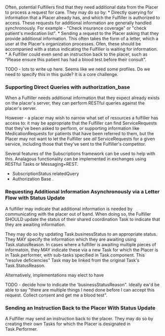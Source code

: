 Often, potential Fulfillers find that they need additional data from the Placer to process a request for care. They may do so by:
    * Directly querying for information that a Placer already has, and which the Fulfiller is authorized to access. These requests for additional information are generally handled synchronously. For example - "Check insurance coverage" or "check patient's medication list". 
    * Sending a request to the Placer asking that they provide additional information. This often takes the form of a letter, which a user at the Placer's organization processes. Ofen, these should be accompanied with a status indicating the Fulfiller is waiting for information.
    * A Fulfiller could even send an instruction back to the placer, such as "Please ensure this patient has had a blood test before their consult". 

TODO - lots to write up here. Seems like we need some profiles. Do we need to specify this in this guide? It is a core challenge. 

### Supporting Direct Queries with authorization_base
When a Fulfiller needs additional information that they expect already exists on the placer's server, they can perform RESTful queries against the placer's server.

However - a placer may wish to narrow what set of resources a fulfiller has access to: it may be appropriate that the Fulfiller can find ServiceRequests that they've been asked to perform, or supporting information
like MedicationRequests for patients that have been referred to them, but the Placer may not want to let the Fulfiller see *all* ServiceRequests for a given service, including those that they've sent to the Fulfiller's
competitor. 

Several features of the Subscriptions framework can be used to help with this. Analagous functionality can be implemented in exchanges using RESTful Tasks or Messaging+REST.
* SubscriptionStatus relatedQuery
* Authorization Base
.

### Requesting Additional Information Asynchronously via a Letter Flow with Status Update

A fulfiller may indicate that additional information is needed by communicating with the placer out of band. When doing so, the Fulfiller SHOULD update the status of their shared coordination Task to indicate that they are awaiting information. 

They may do so by updating Task.businessStatus to an appropriate status. They MAY specify the information which they are awaiting using Task.statusReason. In cases where a fulfiller is awaiting multiple pieces of informatoin, they MAY indicate these via a new Task for which the Placer is in Task.performer, with sub-tasks specified in Task.component. This "resolve deficiencies" Task may be linked from the original Task's Task.StatusReason.

Alternatively, implementations may elect to have 

TODO - decide how to indicate the 'businessStatusReason". Ideally ew'd be able to say "there are multiple things I need done before I can accept this request. Collect consent and get me a blood test". 

### Sending an Instruction Back to the Placer With Status Update

A Fulfiller may send an instruction back to the placer. They may do so by creating their own Tasks for which the Placer is designated in Task.Performer. 
